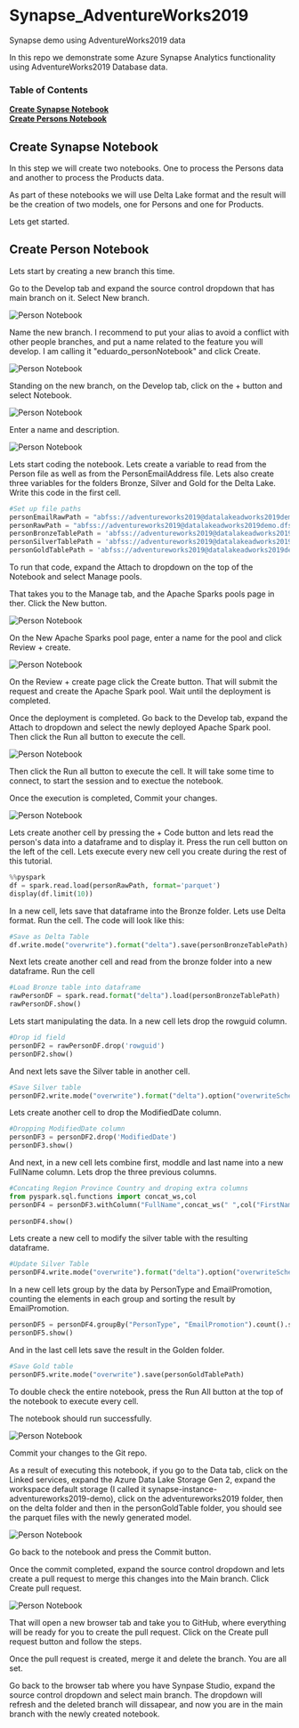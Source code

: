 # Synapse_AdventureWorks2019
Synapse demo using AdventureWorks2019 data

In this repo we demonstrate some Azure Synapse Analytics functionality using AdventureWorks2019 Database data.

### Table of Contents

**[Create Synapse Notebook](#create-synapse-notebook)**<br>
**[Create Persons Notebook](#create-person-notebook)**<br>

## Create Synapse Notebook

In this step we will create two notebooks. One to process the Persons data and another to process the Products data. 

As part of these notebooks we will use Delta Lake format and the result will be the creation of two models, one for Persons and one for Products.

Lets get started.

## Create Person Notebook

Lets start by creating a new branch this time.

Go to the Develop tab and expand the source control dropdown that has main branch on it. Select New branch.

![Person Notebook](./../images/PersonNotebook.png)

Name the new branch. I recommend to put your alias to avoid a conflict with other people branches, and put a name related to the feature you will develop. I am calling it "eduardo_personNotebook" and click Create.

![Person Notebook](./../images/PersonNotebookI.png)

Standing on the new branch, on the Develop tab, click on the + button and select Notebook.

![Person Notebook](./../images/PersonNotebookII.png)

Enter a name and description.

![Person Notebook](./../images/PersonNotebookIII.png)

Lets start coding the notebook. Lets create a variable to read from the Person file as well as from the PersonEmailAddress file. Lets also create three variables for the folders Bronze, Silver and Gold for the Delta Lake.
Write this code in the first cell.

```python
#Set up file paths
personEmailRawPath = "abfss://adventureworks2019@datalakeadworks2019demo.dfs.core.windows.net/PersonEmailAddress.parquet"
personRawPath = "abfss://adventureworks2019@datalakeadworks2019demo.dfs.core.windows.net/PersonPerson.parquet"
personBronzeTablePath = 'abfss://adventureworks2019@datalakeadworks2019demo.dfs.core.windows.net/delta/personBronzeTable'
personSilverTablePath = 'abfss://adventureworks2019@datalakeadworks2019demo.dfs.core.windows.net/delta/personSilverTable'
personGoldTablePath = 'abfss://adventureworks2019@datalakeadworks2019demo.dfs.core.windows.net/delta/personGoldTable'
```

To run that code, expand the Attach to dropdown on the top of the Notebook and select Manage pools.

That takes you to the Manage tab, and the Apache Sparks pools page in ther. Click the New button.

![Person Notebook](./../images/PersonNotebookIV.png)

On the New Apache Sparks pool page, enter a name for the pool and click Review + create.

![Person Notebook](./../images/PersonNotebookV.png)

On the Review + create page click the Create button. That will submit the request and create the Apache Spark pool. Wait until the deployment is completed.

Once the deployment is completed. Go back to the Develop tab, expand the Attach to dropdown and select the newly deployed Apache Spark pool. Then click the Run all button to execute the cell.

![Person Notebook](./../images/PersonNotebookVI.png)

Then click the Run all button to execute the cell. It will take some time to connect, to start the session and to exectue the notebook.

Once the execution is completed, Commit your changes.

![Person Notebook](./../images/PersonNotebookVII.png)

Lets create another cell by pressing the + Code button and lets read the person's data into a dataframe and to display it. Press the run cell button on the left of the cell. Lets execute every new cell you create during the rest of this tutorial.

```python
%%pyspark
df = spark.read.load(personRawPath, format='parquet')
display(df.limit(10))
```

In a new cell, lets save that dataframe into the Bronze folder. Lets use Delta format. Run the cell. The code will look like this:

```python
#Save as Delta Table
df.write.mode("overwrite").format("delta").save(personBronzeTablePath)
```

Next lets create another cell and read from the bronze folder into a new dataframe. Run the cell

```python
#Load Bronze table into dataframe
rawPersonDF = spark.read.format("delta").load(personBronzeTablePath)
rawPersonDF.show()
```

Lets start manipulating the data. In a new cell lets drop the rowguid column. 

```python
#Drop id field
personDF2 = rawPersonDF.drop('rowguid')
personDF2.show()
```

And next lets save the Silver table in another cell.

```python
#Save Silver table
personDF2.write.mode("overwrite").format("delta").option("overwriteSchema", "true").save(personSilverTablePath)
```

Lets create another cell to drop the ModifiedDate column.

```python
#Dropping ModifiedDate column
personDF3 = personDF2.drop('ModifiedDate')
personDF3.show()
```

And next, in a new cell lets combine first, moddle and last name into a new FullName column. Lets drop the three previous columns.

```python
#Concating Region Province Country and droping extra columns
from pyspark.sql.functions import concat_ws,col
personDF4 = personDF3.withColumn("FullName",concat_ws(" ",col("FirstName"),col("MiddleName"),col("LastName"))).drop("FirstName").drop("MiddleName").drop("LastName")
    
personDF4.show()
```

Lets create a new cell to modify the silver table with the resulting dataframe.

```python
#Update Silver Table
personDF4.write.mode("overwrite").format("delta").option("overwriteSchema", "true").save(personSilverTablePath)
```

In a new cell lets group by the data by PersonType and EmailPromotion, counting the elements in each group and sorting the result by EmailPromotion.

```python
personDF5 = personDF4.groupBy("PersonType", "EmailPromotion").count().sort("EmailPromotion")
personDF5.show()
```

And in the last cell lets save the result in the Golden folder.

```python
#Save Gold table
personDF5.write.mode("overwrite").save(personGoldTablePath)
```

To double check the entire notebook, press the Run All button at the top of the notebook to execute every cell.

The notebook should run successfully.

![Person Notebook](./../images/PersonNotebookVIII.png)

Commit your changes to the Git repo.

As a result of executing this notebook, if you go to the Data tab, click on the Linked services, expand the Azure Data Lake Storage Gen 2, expand the workspace default storage (I called it synapse-instance-adventureworks2019-demo), click on the adventureworks2019 folder, then on the delta folder and then in the personGoldTable folder, you should see the parquet files with the newly generated model.

![Person Notebook](./../images/PersonNotebookIX.png)

Go back to the notebook and press the Commit button.

Once the commit completed, expand the source control dropdown and lets create a pull request to merge this changes into the Main branch. Click Create pull request.

![Person Notebook](./../images/PersonNotebookX.png)

That will open a new browser tab and take you to GitHub, where everything will be ready for you to create the pull request. Click on the Create pull request button and follow the steps.

Once the pull request is created, merge it and delete the branch. You are all set.

Go back to the browser tab where you have Synpase Studio, expand the source control dropdown and select main branch. The dropdown will refresh and the deleted branch will dissapear, and now you are in the main branch with the newly created notebook.




